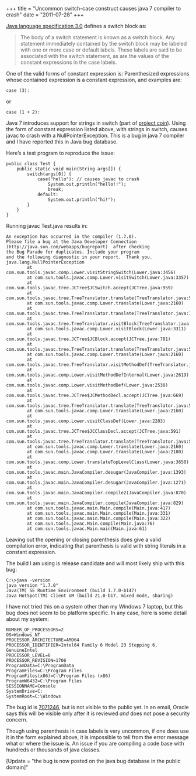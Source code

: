 +++
title = "Uncommon switch-case construct causes java 7 compiler to crash"
date = "2011-07-28"
+++

[Java language specification 3.0](http://java.sun.com/docs/books/jls/download/langspec-3.0.pdf) defines a switch block as:

> The body of a switch statement is known as a switch block. Any statement immediately contained by the switch block may be labeled with one or more case or default labels. These labels are said to be associated with the switch statement, as are the values of the constant expressions in the case labels.  


One of the valid forms of constant expression is: Parenthesized expressions whose contained expression is a constant expression, and examples are:

`case (3):`


or


`case (1 + 2):`


Java 7 introduces support for strings in switch (part of [project coin](http://openjdk.java.net/projects/coin/)). Using the form of constant expression listed above, with strings in switch, causes javac to crash with a NullPointerException. This is a bug in java 7 compiler and I have reported this in Java bug database.

Here’s a test program to reproduce the issue:

```
public class Test {
    public static void main(String args[]) {
        switch(args[0]) {
            case("hello"): // causes javac to crash
                System.out.println("hello!!");
                break;
            default:
                System.out.println("hi!");
        }
    }
}
```
Running javac Test.java results in:

```
An exception has occurred in the compiler (1.7.0).
Please file a bug at the Java Developer Connection
(http://java.sun.com/webapps/bugreport)  after checking
the Bug Parade for duplicates. Include your program
and the following diagnostic in your report.  Thank you.
java.lang.NullPointerException
        at com.sun.tools.javac.comp.Lower.visitStringSwitch(Lower.java:3456)
        at com.sun.tools.javac.comp.Lower.visitSwitch(Lower.java:3357)
        at com.sun.tools.javac.tree.JCTree$JCSwitch.accept(JCTree.java:959)
        at com.sun.tools.javac.tree.TreeTranslator.translate(TreeTranslator.java:58)
        at com.sun.tools.javac.comp.Lower.translate(Lower.java:2160)
        at com.sun.tools.javac.tree.TreeTranslator.translate(TreeTranslator.java:70)
        at com.sun.tools.javac.tree.TreeTranslator.visitBlock(TreeTranslator.java:160)
        at com.sun.tools.javac.comp.Lower.visitBlock(Lower.java:3311)
        at com.sun.tools.javac.tree.JCTree$JCBlock.accept(JCTree.java:781)
        at com.sun.tools.javac.tree.TreeTranslator.translate(TreeTranslator.java:58)
        at com.sun.tools.javac.comp.Lower.translate(Lower.java:2160)
        at com.sun.tools.javac.tree.TreeTranslator.visitMethodDef(TreeTranslator.java:144)
        at com.sun.tools.javac.comp.Lower.visitMethodDefInternal(Lower.java:2619)
        at com.sun.tools.javac.comp.Lower.visitMethodDef(Lower.java:2538)
        at com.sun.tools.javac.tree.JCTree$JCMethodDecl.accept(JCTree.java:669)
        at com.sun.tools.javac.tree.TreeTranslator.translate(TreeTranslator.java:58)
        at com.sun.tools.javac.comp.Lower.translate(Lower.java:2160)
        at com.sun.tools.javac.comp.Lower.visitClassDef(Lower.java:2283)
        at com.sun.tools.javac.tree.JCTree$JCClassDecl.accept(JCTree.java:591)
        at com.sun.tools.javac.tree.TreeTranslator.translate(TreeTranslator.java:58)
        at com.sun.tools.javac.comp.Lower.translate(Lower.java:2160)
        at com.sun.tools.javac.comp.Lower.translate(Lower.java:2180)
        at com.sun.tools.javac.comp.Lower.translateTopLevelClass(Lower.java:3650)
        at com.sun.tools.javac.main.JavaCompiler.desugar(JavaCompiler.java:1393)
        at com.sun.tools.javac.main.JavaCompiler.desugar(JavaCompiler.java:1271)
        at com.sun.tools.javac.main.JavaCompiler.compile2(JavaCompiler.java:870)
        at com.sun.tools.javac.main.JavaCompiler.compile(JavaCompiler.java:829)
        at com.sun.tools.javac.main.Main.compile(Main.java:417)
        at com.sun.tools.javac.main.Main.compile(Main.java:331)
        at com.sun.tools.javac.main.Main.compile(Main.java:322)
        at com.sun.tools.javac.Main.compile(Main.java:76)
        at com.sun.tools.javac.Main.main(Main.java:61)
```
Leaving out the opening or closing parenthesis does give a valid compilation error, indicating that parenthesis is valid with string literals in a constant expression.

The build I am using is release candidate and will most likely ship with this bug:
```
C:\>java -version
java version "1.7.0"
Java(TM) SE Runtime Environment (build 1.7.0-b147)
Java HotSpot(TM) Client VM (build 21.0-b17, mixed mode, sharing)
```
I have not tried this on a system other than my Windows 7 laptop, but this bug does not seem to be platform specific. In any case, here is some detail about my system:
```
NUMBER_OF_PROCESSORS=2
OS=Windows_NT
PROCESSOR_ARCHITECTURE=AMD64
PROCESSOR_IDENTIFIER=Intel64 Family 6 Model 23 Stepping 6, GenuineIntel
PROCESSOR_LEVEL=6
PROCESSOR_REVISION=1706
ProgramData=C:\ProgramData
ProgramFiles=C:\Program Files
ProgramFiles(x86)=C:\Program Files (x86)
ProgramW6432=C:\Program Files
SESSIONNAME=Console
SystemDrive=C:
SystemRoot=C:\Windows
```
The bug id is [7071246](http://bugs.sun.com/bugdatabase/view_bug.do?bug_id=7071246), but is not visible to the public yet. In an email, Oracle says this will be visible only after it is reviewed *and* does not pose a security concern.

Though using parenthesis in case labels is very uncommon, if one does use it in the form explained above, it is impossible to tell from the error message what or where the issue is. An issue if you are compiling a code base with hundreds or thousands of java classes.

[Update = "the bug is now posted on the java bug database in the public domain]"
